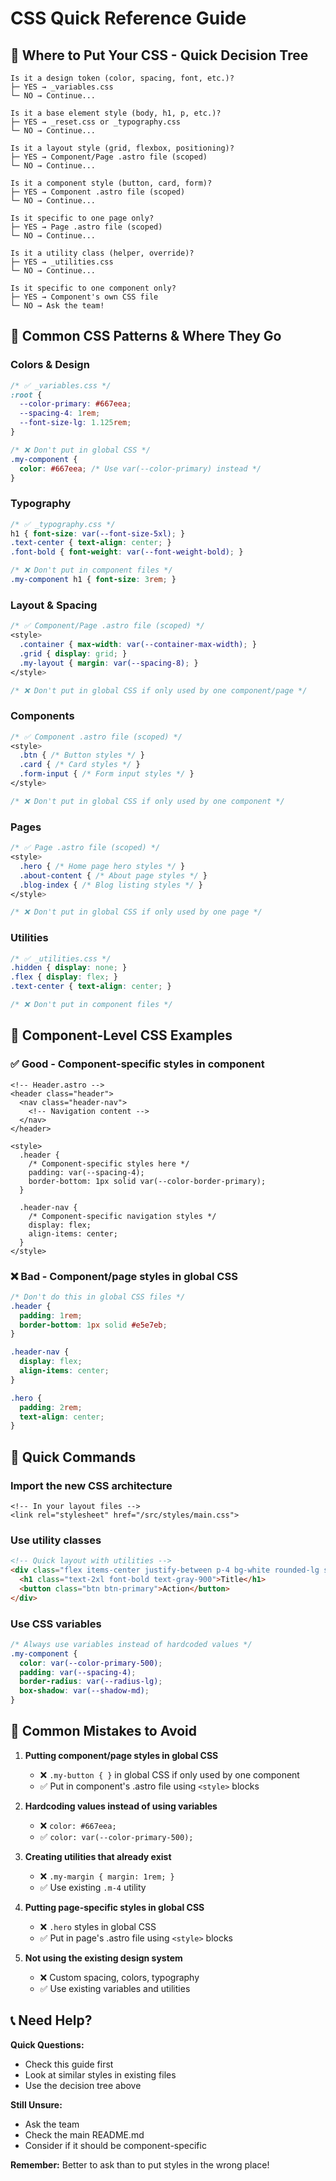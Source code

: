 # CSS Quick Reference Guide

## 🚀 Where to Put Your CSS - Quick Decision Tree

```
Is it a design token (color, spacing, font, etc.)?
├─ YES → _variables.css
└─ NO → Continue...

Is it a base element style (body, h1, p, etc.)?
├─ YES → _reset.css or _typography.css
└─ NO → Continue...

Is it a layout style (grid, flexbox, positioning)?
├─ YES → Component/Page .astro file (scoped)
└─ NO → Continue...

Is it a component style (button, card, form)?
├─ YES → Component .astro file (scoped)
└─ NO → Continue...

Is it specific to one page only?
├─ YES → Page .astro file (scoped)
└─ NO → Continue...

Is it a utility class (helper, override)?
├─ YES → _utilities.css
└─ NO → Continue...

Is it specific to one component only?
├─ YES → Component's own CSS file
└─ NO → Ask the team!
```

## 📍 Common CSS Patterns & Where They Go

### Colors & Design
```css
/* ✅ _variables.css */
:root {
  --color-primary: #667eea;
  --spacing-4: 1rem;
  --font-size-lg: 1.125rem;
}

/* ❌ Don't put in global CSS */
.my-component {
  color: #667eea; /* Use var(--color-primary) instead */
}
```

### Typography
```css
/* ✅ _typography.css */
h1 { font-size: var(--font-size-5xl); }
.text-center { text-align: center; }
.font-bold { font-weight: var(--font-weight-bold); }

/* ❌ Don't put in component files */
.my-component h1 { font-size: 3rem; }
```

### Layout & Spacing
```css
/* ✅ Component/Page .astro file (scoped) */
<style>
  .container { max-width: var(--container-max-width); }
  .grid { display: grid; }
  .my-layout { margin: var(--spacing-8); }
</style>

/* ❌ Don't put in global CSS if only used by one component/page */
```

### Components
```css
/* ✅ Component .astro file (scoped) */
<style>
  .btn { /* Button styles */ }
  .card { /* Card styles */ }
  .form-input { /* Form input styles */ }
</style>

/* ❌ Don't put in global CSS if only used by one component */
```

### Pages
```css
/* ✅ Page .astro file (scoped) */
<style>
  .hero { /* Home page hero styles */ }
  .about-content { /* About page styles */ }
  .blog-index { /* Blog listing styles */ }
</style>

/* ❌ Don't put in global CSS if only used by one page */
```

### Utilities
```css
/* ✅ _utilities.css */
.hidden { display: none; }
.flex { display: flex; }
.text-center { text-align: center; }

/* ❌ Don't put in component files */
```

## 🎯 Component-Level CSS Examples

### ✅ Good - Component-specific styles in component
```astro
<!-- Header.astro -->
<header class="header">
  <nav class="header-nav">
    <!-- Navigation content -->
  </nav>
</header>

<style>
  .header {
    /* Component-specific styles here */
    padding: var(--spacing-4);
    border-bottom: 1px solid var(--color-border-primary);
  }
  
  .header-nav {
    /* Component-specific navigation styles */
    display: flex;
    align-items: center;
  }
</style>
```

### ❌ Bad - Component/page styles in global CSS
```css
/* Don't do this in global CSS files */
.header {
  padding: 1rem;
  border-bottom: 1px solid #e5e7eb;
}

.header-nav {
  display: flex;
  align-items: center;
}

.hero {
  padding: 2rem;
  text-align: center;
}
```

## 🔧 Quick Commands

### Import the new CSS architecture
```astro
<!-- In your layout files -->
<link rel="stylesheet" href="/src/styles/main.css">
```

### Use utility classes
```html
<!-- Quick layout with utilities -->
<div class="flex items-center justify-between p-4 bg-white rounded-lg shadow-md">
  <h1 class="text-2xl font-bold text-gray-900">Title</h1>
  <button class="btn btn-primary">Action</button>
</div>
```

### Use CSS variables
```css
/* Always use variables instead of hardcoded values */
.my-component {
  color: var(--color-primary-500);
  padding: var(--spacing-4);
  border-radius: var(--radius-lg);
  box-shadow: var(--shadow-md);
}
```

## 🚨 Common Mistakes to Avoid

1. **Putting component/page styles in global CSS**
   - ❌ `.my-button { }` in global CSS if only used by one component
   - ✅ Put in component's .astro file using `<style>` blocks

2. **Hardcoding values instead of using variables**
   - ❌ `color: #667eea;`
   - ✅ `color: var(--color-primary-500);`

3. **Creating utilities that already exist**
   - ❌ `.my-margin { margin: 1rem; }`
   - ✅ Use existing `.m-4` utility

4. **Putting page-specific styles in global CSS**
   - ❌ `.hero` styles in global CSS
   - ✅ Put in page's .astro file using `<style>` blocks

5. **Not using the existing design system**
   - ❌ Custom spacing, colors, typography
   - ✅ Use existing variables and utilities

## 📞 Need Help?

**Quick Questions:**
- Check this guide first
- Look at similar styles in existing files
- Use the decision tree above

**Still Unsure:**
- Ask the team
- Check the main README.md
- Consider if it should be component-specific

**Remember:** Better to ask than to put styles in the wrong place!
